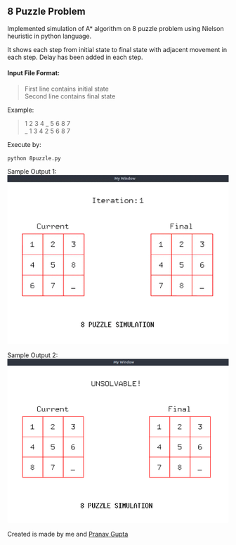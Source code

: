 ## 8 Puzzle Problem

Implemented simulation of A* algorithm on 8 puzzle problem using Nielson heuristic in python language.

It shows each step from initial state to final state with adjacent movement in each step. Delay has been added in each step.


#### Input File Format:

> First line contains initial state <br>
> Second line contains final state

Example:
> 1 2 3 4 _ 5 6 8 7  
> _ 1 3 4 2 5 6 8 7

Execute by:
```
python 8puzzle.py
```


Sample Output 1:
![Output 1](output/simulation.gif)

Sample Output 2:
![Output 2](output/Figure_1.png)

Created is made by me and [Pranav Gupta](https://github.com/foobar98)
